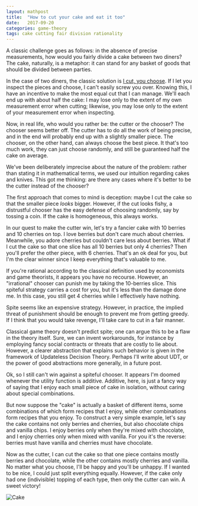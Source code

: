 ```yaml
---
layout: mathpost
title:  "How to cut your cake and eat it too"
date:   2017-09-20
categories: game-theory
tags: cake cutting fair division rationality
---
```

A classic challenge goes as follows: in the absence of precise measurements, how would you fairly divide a cake between two diners? The cake, naturally, is a metaphor: it can stand for any basket of goods that should be divided between parties.

In the case of two diners, the classic solution is [I cut, you choose](https://en.wikipedia.org/wiki/Divide_and_choose). If I let you inspect the pieces and choose, I can't easily screw you over. Knowing this, I have an incentive to make the most equal cut that I can manage. We'll each end up with about half the cake: I may lose only to the extent of my own measurement error when cutting; likewise, you may lose only to the extent of your measurement error when inspecting.

Now, in real life, who would you rather be: the cutter or the chooser? The chooser seems better off. The cutter has to do all the work of being precise, and in the end will probably end up with a slightly smaller piece. The chooser, on the other hand, can always choose the best piece. It that's too much work, they can just choose randomly, and still be guaranteed half the cake on average.

We've been deliberately imprecise about the nature of the problem: rather than stating it in mathematical terms, we used our intuition regarding cakes and knives. This got me thinking: are there any cases where it's better to be the cutter instead of the chooser?

The first approach that comes to mind is deception: maybe I cut the cake so that the smaller piece *looks* bigger. However, if the cut looks fishy, a distrustful chooser has the easy defense of choosing randomly, say by tossing a coin. If the cake is homogeneous, this always works.

In our quest to make the cutter win, let's try a fancier cake with 10 berries and 10 cherries on top. I love berries but don't care much about cherries. Meanwhile, you adore cherries but couldn't care less about berries. What if I cut the cake so that one slice has all 10 berries but only 4 cherries? Then you'll prefer the other piece, with 6 cherries. That's an ok deal for you, but I'm the clear winner since I keep everything that's valuable to me.

If you're rational according to the classical definition used by economists and game theorists, it appears you have no recourse. However, an "irrational" chooser can punish me by taking the 10-berries slice. This spiteful strategy carries a cost for you, but it's less than the damage done me. In this case, you still get 4 cherries while I effectively have nothing.

Spite seems like an expensive strategy. However, in practice, the implied threat of punishment should be enough to prevent me from getting greedy. If I think that you would take revenge, I'll take care to cut in a fair manner. 

Classical game theory doesn't predict spite; one can argue this to be a flaw in the theory itself. Sure, we can invent workarounds, for instance by employing fancy social contracts or threats that are costly to lie about. However, a clearer abstraction that explains such behavior is given in the framework of Updateless Decision Theory. Perhaps I'll write about UDT, or the power of good abstractions more generally, in a future post.

Ok, so I still can't win against a spiteful chooser. It appears I'm doomed whenever the utility function is additive. Additive, here, is just a fancy way of saying that I enjoy each small piece of cake in isolation, without caring about special combinations.

But now suppose the "cake" is actually a basket of different items, some combinations of which form recipes that I enjoy, while other combinations form recipes that you enjoy. To construct a very simple example, let's say the cake contains not only berries and cherries, but also chocolate chips and vanilla chips. I enjoy berries only when they're mixed with chocolate, and I enjoy cherries only when mixed with vanilla. For you it's the reverse: berries must have vanilla and cherries must have chocolate.

Now as the cutter, I can cut the cake so that one piece contains mostly berries and chocolate, while the other contains mostly cherries and vanilla. No matter what you choose, I'll be happy and you'll be unhappy. If I wanted to be nice, I could just split everything equally. However, if the cake only had one (indivisible) topping of each type, then only the cutter can win. A sweet victory!

![Cake](http://oboi-dlja-stola.ru/file/1725/760x0/16:9/%D0%9A%D0%B5%D0%BA%D1%81-%D1%81-%D1%8F%D0%B3%D0%BE%D0%B4%D0%B0%D0%BC%D0%B8.jpg)

[^1]: Note, however, that grey is effectively a darker white, and brown is a darker orange. Our perception makes relative comparisons that take context, light sources and shadows into account. Optical illusions take advantage of this. By necessity, this exposition contains simplifications.
